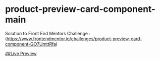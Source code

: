 # product-preview-card-component-main
Solution to Front End Mentors Challenge : (https://www.frontendmentor.io/challenges/product-preview-card-component-GO7UmttRfa)
   
   
[##Live Preview](https://droidhazard.github.io/product-preview-card-component-main/)
